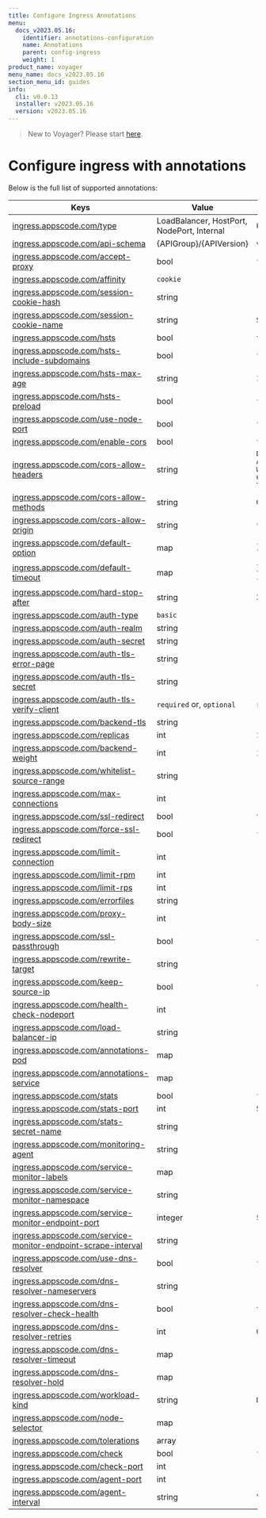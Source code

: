 ```yaml
---
title: Configure Ingress Annotations
menu:
  docs_v2023.05.16:
    identifier: annotations-configuration
    name: Annotations
    parent: config-ingress
    weight: 1
product_name: voyager
menu_name: docs_v2023.05.16
section_menu_id: guides
info:
  cli: v0.0.13
  installer: v2023.05.16
  version: v2023.05.16
---
```


> New to Voyager? Please start [here](/docs/v2023.05.16/concepts/overview).

# Configure ingress with annotations

Below is the full list of supported annotations:

|  Keys  |   Value   |  Default |
|--------|-----------|----------|
| [ingress.appscode.com/type](/docs/v2023.05.16/concepts/README) | LoadBalancer, HostPort, NodePort, Internal | `LoadBalancer` |
| [ingress.appscode.com/api-schema](/docs/v2023.05.16/concepts/overview) | {APIGroup}/{APIVersion} | `voyager.appscode.com/v1` |
| [ingress.appscode.com/accept-proxy](/docs/v2023.05.16/guides/ingress/configuration/accept-proxy) | bool | `false` |
| [ingress.appscode.com/affinity](/docs/v2023.05.16/guides/ingress/http/sticky-session) | `cookie` | |
| [ingress.appscode.com/session-cookie-hash](/docs/v2023.05.16/guides/ingress/http/sticky-session) | string | |
| [ingress.appscode.com/session-cookie-name](/docs/v2023.05.16/guides/ingress/http/sticky-session) | string | `SERVERID` |
| [ingress.appscode.com/hsts](/docs/v2023.05.16/guides/ingress/http/hsts) | bool | `true` |
| [ingress.appscode.com/hsts-include-subdomains](/docs/v2023.05.16/guides/ingress/http/hsts) | bool | `false` |
| [ingress.appscode.com/hsts-max-age](/docs/v2023.05.16/guides/ingress/http/hsts) | string | `15768000` |
| [ingress.appscode.com/hsts-preload](/docs/v2023.05.16/guides/ingress/http/hsts) | bool | `false` |
| [ingress.appscode.com/use-node-port](/docs/v2023.05.16/concepts/ingress-types/nodeport) | bool | `false` |
| [ingress.appscode.com/enable-cors](/docs/v2023.05.16/guides/ingress/http/cors) | bool | `false` |
| [ingress.appscode.com/cors-allow-headers](/docs/v2023.05.16/guides/ingress/http/cors) | string | `DNT,X-CustomHeader,Keep-Alive,User-Agent,X-Requested-With,If-Modified-Since,Cache-Control,Content-Type,Authorization` |
| [ingress.appscode.com/cors-allow-methods](/docs/v2023.05.16/guides/ingress/http/cors) | string | `GET,PUT,POST,DELETE,PATCH,OPTIONS` |
| [ingress.appscode.com/cors-allow-origin](/docs/v2023.05.16/guides/ingress/http/cors) | string | `*` |
| [ingress.appscode.com/default-option](/docs/v2023.05.16/guides/ingress/configuration/default-options) | map | `{"http-server-close": "true", "dontlognull": "true"}` |
| [ingress.appscode.com/default-timeout](/docs/v2023.05.16/guides/ingress/configuration/default-timeouts) | map | `{"connect": "5s", "server": "50s", "client": "50s", "client-fin": "50s", "tunnel": "50s"}` |
| [ingress.appscode.com/hard-stop-after](/docs/v2023.05.16/guides/ingress/configuration/hard-stop-after) | string | `30s` |
| [ingress.appscode.com/auth-type](/docs/v2023.05.16/guides/ingress/security/basic-auth) | `basic` | |
| [ingress.appscode.com/auth-realm](/docs/v2023.05.16/guides/ingress/security/basic-auth) | string | |
| [ingress.appscode.com/auth-secret](/docs/v2023.05.16/guides/ingress/security/basic-auth) | string | |
| [ingress.appscode.com/auth-tls-error-page](/docs/v2023.05.16/guides/ingress/security/tls-auth) | string | |
| [ingress.appscode.com/auth-tls-secret](/docs/v2023.05.16/guides/ingress/security/tls-auth) | string | |
| [ingress.appscode.com/auth-tls-verify-client](/docs/v2023.05.16/guides/ingress/security/tls-auth) | `required` or, `optional` | `required` |
| [ingress.appscode.com/backend-tls](/docs/v2023.05.16/guides/ingress/tls/backend-tls) | string | |
| [ingress.appscode.com/replicas](/docs/v2023.05.16/guides/ingress/scaling) | int | `1` |
| [ingress.appscode.com/backend-weight](/docs/v2023.05.16/guides/ingress/http/blue-green-deployment) | int | 1 |
| [ingress.appscode.com/whitelist-source-range](/docs/v2023.05.16/guides/ingress/configuration/whitelist) | string | |
| [ingress.appscode.com/max-connections](/docs/v2023.05.16/guides/ingress/configuration/max-connections) | int | |
| [ingress.appscode.com/ssl-redirect](/docs/v2023.05.16/guides/ingress/configuration/ssl-redirect) | bool | `true` |
| [ingress.appscode.com/force-ssl-redirect](/docs/v2023.05.16/guides/ingress/configuration/ssl-redirect) | bool | `false` |
| [ingress.appscode.com/limit-connection](/docs/v2023.05.16/guides/ingress/configuration/rate-limit) | int | |
| [ingress.appscode.com/limit-rpm](/docs/v2023.05.16/guides/ingress/configuration/rate-limit) | int | |
| [ingress.appscode.com/limit-rps](/docs/v2023.05.16/guides/ingress/configuration/rate-limit) | int | |
| [ingress.appscode.com/errorfiles](/docs/v2023.05.16/guides/ingress/configuration/error-files) | string | |
| [ingress.appscode.com/proxy-body-size](/docs/v2023.05.16/guides/ingress/configuration/body-size) | int | |
| [ingress.appscode.com/ssl-passthrough](/docs/v2023.05.16/guides/ingress/configuration/ssl-passthrough) | bool | `false` |
| [ingress.appscode.com/rewrite-target](/docs/v2023.05.16/guides/ingress/configuration/rewrite-target) | string | |
| [ingress.appscode.com/keep-source-ip](/docs/v2023.05.16/guides/ingress/configuration/keep-source-ip) | bool | `false` |
| [ingress.appscode.com/health-check-nodeport](/docs/v2023.05.16/guides/ingress/configuration/keep-source-ip) | int | |
| [ingress.appscode.com/load-balancer-ip](/docs/v2023.05.16/guides/ingress/configuration/loadbalancer-ip) | string | |
| [ingress.appscode.com/annotations-pod](/docs/v2023.05.16/guides/ingress/configuration/pod-annotations) | map | |
| [ingress.appscode.com/annotations-service](/docs/v2023.05.16/guides/ingress/configuration/service-annotations) | map | |
| [ingress.appscode.com/stats](/docs/v2023.05.16/guides/ingress/monitoring/haproxy-stats) | bool | `false` |
| [ingress.appscode.com/stats-port](/docs/v2023.05.16/guides/ingress/monitoring/haproxy-stats) | int | `56789` |
| [ingress.appscode.com/stats-secret-name](/docs/v2023.05.16/guides/ingress/monitoring/haproxy-stats) | string | |
| [ingress.appscode.com/monitoring-agent](/docs/v2023.05.16/guides/ingress/monitoring/using-coreos-prometheus-operator) | string  |         |
| [ingress.appscode.com/service-monitor-labels](/docs/v2023.05.16/guides/ingress/monitoring/using-coreos-prometheus-operator) | map     |         |
| [ingress.appscode.com/service-monitor-namespace](/docs/v2023.05.16/guides/ingress/monitoring/using-coreos-prometheus-operator) | string  |         |
| [ingress.appscode.com/service-monitor-endpoint-port](/docs/v2023.05.16/guides/ingress/monitoring/using-coreos-prometheus-operator) | integer | 56790   |
| [ingress.appscode.com/service-monitor-endpoint-scrape-interval](/docs/v2023.05.16/guides/ingress/monitoring/using-coreos-prometheus-operator) | string  |         |
| [ingress.appscode.com/use-dns-resolver](/docs/v2023.05.16/guides/ingress/http/external-svc#using-external-domain) | bool | `false` |
| [ingress.appscode.com/dns-resolver-nameservers](/docs/v2023.05.16/guides/ingress/http/external-svc#using-external-domain) | string | |
| [ingress.appscode.com/dns-resolver-check-health](/docs/v2023.05.16/guides/ingress/http/external-svc#using-external-domain) | bool | `true` |
| [ingress.appscode.com/dns-resolver-retries](/docs/v2023.05.16/guides/ingress/http/external-svc#using-external-domain) | int | `0` |
| [ingress.appscode.com/dns-resolver-timeout](/docs/v2023.05.16/guides/ingress/http/external-svc#using-external-domain) | map | |
| [ingress.appscode.com/dns-resolver-hold](/docs/v2023.05.16/guides/ingress/http/external-svc#using-external-domain) | map | |
| [ingress.appscode.com/workload-kind](/docs/v2023.05.16/guides/ingress/pod-placement#choosing-workload-kind) | string | `Deployment` |
| [ingress.appscode.com/node-selector](/docs/v2023.05.16/guides/ingress/pod-placement#using-node-selector) | map | |
| [ingress.appscode.com/tolerations](/docs/v2023.05.16/guides/ingress/pod-placement#using-taints-and-toleration) | array | |
| [ingress.appscode.com/check](/docs/v2023.05.16/guides/ingress/configuration/health-check) | bool | `false` |
| [ingress.appscode.com/check-port](/docs/v2023.05.16/guides/ingress/configuration/health-check) | int | |
| [ingress.appscode.com/agent-port](/docs/v2023.05.16/guides/ingress/configuration/agent-check) | int | |
| [ingress.appscode.com/agent-interval](/docs/v2023.05.16/guides/ingress/configuration/agent-check) | string | "2000ms" |
